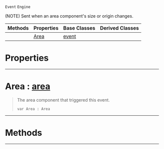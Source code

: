  `Event` `Engine`



(NOTE) Sent when an area component's size or origin changes.

|Methods|Properties|Base Classes|Derived Classes|
|---|---|---|---|
| |[ Area](areaevent.md#area-zilch-engine-documen)|[event](event.md)| |


 #  Properties


---  
 #  Area : [area](area.md)

> The area component that triggered this event.
> ``` lang=cpp, name=Nada
> var Area : Area


---  
 #  Methods


---  
 

 